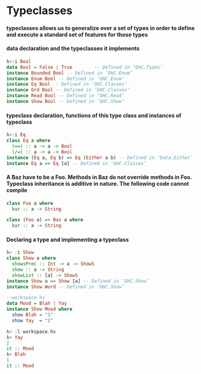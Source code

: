 # Typeclasses
#### typeclasses allows us to generalize over a set of types in order to define and execute a standard set of features for those types

#### data declaration and the typeclasses it implements
```haskell
λ>:i Bool
data Bool = False | True        -- Defined in ‘GHC.Types’
instance Bounded Bool -- Defined in ‘GHC.Enum’
instance Enum Bool -- Defined in ‘GHC.Enum’
instance Eq Bool -- Defined in ‘GHC.Classes’
instance Ord Bool -- Defined in ‘GHC.Classes’
instance Read Bool -- Defined in ‘GHC.Read’
instance Show Bool -- Defined in ‘GHC.Show’
```
#### typeclass declaration, functions of this type class and instances of typeclass
```haskell
λ>:i Eq
class Eq a where
  (==) :: a -> a -> Bool
  (/=) :: a -> a -> Bool
instance (Eq a, Eq b) => Eq (Either a b) -- Defined in ‘Data.Either’
instance Eq a => Eq [a] -- Defined in ‘GHC.Classes’
```

#### A Baz have to be a Foo. Methods in Baz do not override methods in Foo. Typeclass inheritance is additive in nature. The following code cannot compile
```haskell
class Foo a where
  bar :: a -> String

class (Foo a) => Baz a where
  bar :: a -> String
```

#### Declaring a type and implementing a typeclass
```haskell
λ> :i Show
class Show a where
  showsPrec :: Int -> a -> ShowS
  show :: a -> String
  showList :: [a] -> ShowS  
instance Show a => Show [a] -- Defined in ‘GHC.Show’
instance Show Word -- Defined in ‘GHC.Show’

--workspace.hs
data Mood = Blah | Yay
instance Show Mood where
  show Blah = "1"
  show Yay  = "2"

λ> :l workspace.hs
λ> Yay
2
it :: Mood
λ> Blah
1
it :: Mood  
```
